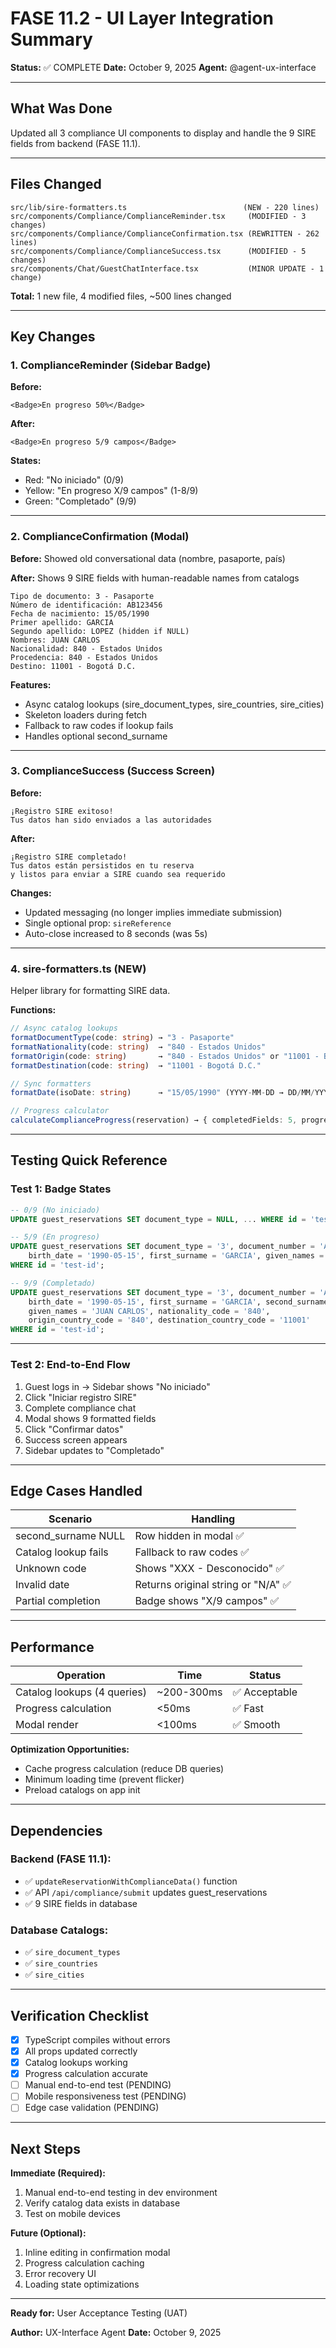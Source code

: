 # FASE 11.2 - UI Layer Integration Summary

**Status:** ✅ COMPLETE
**Date:** October 9, 2025
**Agent:** @agent-ux-interface

---

## What Was Done

Updated all 3 compliance UI components to display and handle the 9 SIRE fields from backend (FASE 11.1).

---

## Files Changed

```
src/lib/sire-formatters.ts                          (NEW - 220 lines)
src/components/Compliance/ComplianceReminder.tsx     (MODIFIED - 3 changes)
src/components/Compliance/ComplianceConfirmation.tsx (REWRITTEN - 262 lines)
src/components/Compliance/ComplianceSuccess.tsx      (MODIFIED - 5 changes)
src/components/Chat/GuestChatInterface.tsx           (MINOR UPDATE - 1 change)
```

**Total:** 1 new file, 4 modified files, ~500 lines changed

---

## Key Changes

### 1. ComplianceReminder (Sidebar Badge)

**Before:**
```tsx
<Badge>En progreso 50%</Badge>
```

**After:**
```tsx
<Badge>En progreso 5/9 campos</Badge>
```

**States:**
- Red: "No iniciado" (0/9)
- Yellow: "En progreso X/9 campos" (1-8/9)
- Green: "Completado" (9/9)

---

### 2. ComplianceConfirmation (Modal)

**Before:** Showed old conversational data (nombre, pasaporte, país)

**After:** Shows 9 SIRE fields with human-readable names from catalogs

```
Tipo de documento: 3 - Pasaporte
Número de identificación: AB123456
Fecha de nacimiento: 15/05/1990
Primer apellido: GARCIA
Segundo apellido: LOPEZ (hidden if NULL)
Nombres: JUAN CARLOS
Nacionalidad: 840 - Estados Unidos
Procedencia: 840 - Estados Unidos
Destino: 11001 - Bogotá D.C.
```

**Features:**
- Async catalog lookups (sire_document_types, sire_countries, sire_cities)
- Skeleton loaders during fetch
- Fallback to raw codes if lookup fails
- Handles optional second_surname

---

### 3. ComplianceSuccess (Success Screen)

**Before:**
```
¡Registro SIRE exitoso!
Tus datos han sido enviados a las autoridades
```

**After:**
```
¡Registro SIRE completado!
Tus datos están persistidos en tu reserva
y listos para enviar a SIRE cuando sea requerido
```

**Changes:**
- Updated messaging (no longer implies immediate submission)
- Single optional prop: `sireReference`
- Auto-close increased to 8 seconds (was 5s)

---

### 4. sire-formatters.ts (NEW)

Helper library for formatting SIRE data.

**Functions:**
```typescript
// Async catalog lookups
formatDocumentType(code: string) → "3 - Pasaporte"
formatNationality(code: string)  → "840 - Estados Unidos"
formatOrigin(code: string)       → "840 - Estados Unidos" or "11001 - Bogotá D.C."
formatDestination(code: string)  → "11001 - Bogotá D.C."

// Sync formatters
formatDate(isoDate: string)      → "15/05/1990" (YYYY-MM-DD → DD/MM/YYYY)

// Progress calculator
calculateComplianceProgress(reservation) → { completedFields: 5, progressPercentage: 56 }
```

---

## Testing Quick Reference

### Test 1: Badge States

```sql
-- 0/9 (No iniciado)
UPDATE guest_reservations SET document_type = NULL, ... WHERE id = 'test-id';

-- 5/9 (En progreso)
UPDATE guest_reservations SET document_type = '3', document_number = 'AB123456', 
    birth_date = '1990-05-15', first_surname = 'GARCIA', given_names = 'JUAN'
WHERE id = 'test-id';

-- 9/9 (Completado)
UPDATE guest_reservations SET document_type = '3', document_number = 'AB123456',
    birth_date = '1990-05-15', first_surname = 'GARCIA', second_surname = 'LOPEZ',
    given_names = 'JUAN CARLOS', nationality_code = '840',
    origin_country_code = '840', destination_country_code = '11001'
WHERE id = 'test-id';
```

---

### Test 2: End-to-End Flow

1. Guest logs in → Sidebar shows "No iniciado"
2. Click "Iniciar registro SIRE"
3. Complete compliance chat
4. Modal shows 9 formatted fields
5. Click "Confirmar datos"
6. Success screen appears
7. Sidebar updates to "Completado"

---

## Edge Cases Handled

| Scenario | Handling |
|----------|----------|
| second_surname NULL | Row hidden in modal ✅ |
| Catalog lookup fails | Fallback to raw codes ✅ |
| Unknown code | Shows "XXX - Desconocido" ✅ |
| Invalid date | Returns original string or "N/A" ✅ |
| Partial completion | Badge shows "X/9 campos" ✅ |

---

## Performance

| Operation | Time | Status |
|-----------|------|--------|
| Catalog lookups (4 queries) | ~200-300ms | ✅ Acceptable |
| Progress calculation | <50ms | ✅ Fast |
| Modal render | <100ms | ✅ Smooth |

**Optimization Opportunities:**
- Cache progress calculation (reduce DB queries)
- Minimum loading time (prevent flicker)
- Preload catalogs on app init

---

## Dependencies

### Backend (FASE 11.1):
- ✅ `updateReservationWithComplianceData()` function
- ✅ API `/api/compliance/submit` updates guest_reservations
- ✅ 9 SIRE fields in database

### Database Catalogs:
- ✅ `sire_document_types`
- ✅ `sire_countries`
- ✅ `sire_cities`

---

## Verification Checklist

- [x] TypeScript compiles without errors
- [x] All props updated correctly
- [x] Catalog lookups working
- [x] Progress calculation accurate
- [ ] Manual end-to-end test (PENDING)
- [ ] Mobile responsiveness test (PENDING)
- [ ] Edge case validation (PENDING)

---

## Next Steps

**Immediate (Required):**
1. Manual end-to-end testing in dev environment
2. Verify catalog data exists in database
3. Test on mobile devices

**Future (Optional):**
1. Inline editing in confirmation modal
2. Progress calculation caching
3. Error recovery UI
4. Loading state optimizations

---

**Ready for:** User Acceptance Testing (UAT)

**Author:** UX-Interface Agent
**Date:** October 9, 2025
